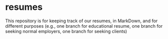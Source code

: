 # resumes
This repository is for keeping track of our resumes, in MarkDown, and for different purposes (e.g., one branch for educational resume, one branch for seeking normal employers, one branch for seeking clients)
